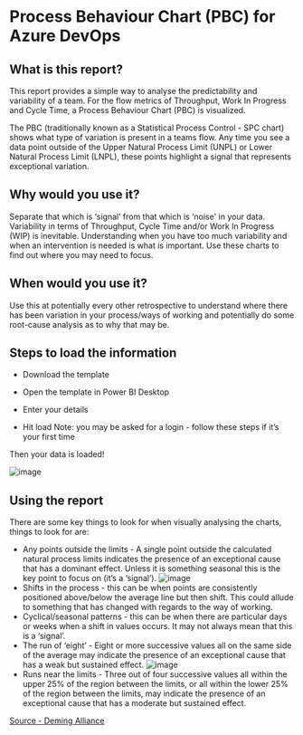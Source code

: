 # Process Behaviour Chart (PBC) for Azure DevOps

## What is this report? 
This report provides a simple way to analyse the predictability and variability of a team. For the flow metrics of Throughput, Work In Progress and Cycle Time, a Process Behaviour Chart (PBC) is visualized.

The PBC (traditionally known as a Statistical Process Control - SPC chart) shows what type of variation is present in a teams flow. Any time you see a data point outside of the Upper Natural Process Limit (UNPL) or Lower Natural Process Limit (LNPL), these points highlight a signal that represents exceptional variation.

## Why would you use it? 
Separate that which is ‘signal’ from that which is ‘noise' in your data. Variability in terms of Throughput, Cycle Time and/or Work In Progress (WIP) is inevitable. Understanding when you have too much variability and when an intervention is needed is what is important. Use these charts to find out where you may need to focus. 

## When would you use it?
Use this at potentially every other retrospective to understand where there has been variation in your process/ways of working and potentially do some root-cause analysis as to why that may be.

## Steps to load the information
- Download the template
- Open the template in Power BI Desktop
- Enter your details


- Hit load
Note: you may be asked for a login - follow these steps if it’s your first time

Then your data is loaded!

![image](https://github.com/nbrown02/ADO-Process-Behaviour-Chart/assets/29369962/c281cdac-e719-4022-b267-0c4f3a50d569)

## Using the report
There are some key things to look for when visually analysing the charts, things to look for are:

- Any points outside the limits - A single point outside the calculated natural process limits indicates the presence of an exceptional cause that has a dominant effect. Unless it is something seasonal this is the key point to focus on (it’s a ‘signal’).
![image](https://github.com/nbrown02/ADO-Process-Behaviour-Chart/assets/29369962/9e622b1d-c3c1-4dda-99d9-2d2f59da0814)
- Shifts in the process - this can be when points are consistently positioned above/below the average line but then shift. This could allude to something that has changed with regards to the way of working.
- Cyclical/seasonal patterns - this can be when there are particular days or weeks when a shift in values occurs. It may not always mean that this is a ‘signal’.
- The run of ‘eight’ - Eight or more successive values all on the same side of the average may indicate the presence of an exceptional cause that has a weak but sustained effect.
![image](https://github.com/nbrown02/ADO-Process-Behaviour-Chart/assets/29369962/14197c28-fc8b-49eb-83b9-2acf13ec9bdb)
- Runs near the limits - Three out of four successive values all within the upper 25% of the region between the limits, or all within the lower 25% of the region between the limits, may indicate the presence of an exceptional cause that has a moderate but sustained effect.
  
[Source - Deming Alliance](https://demingalliance.org/resources/articles/process-behaviour-charts-an-introduction)
